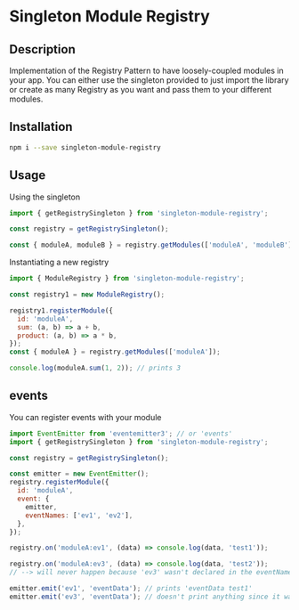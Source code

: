 # Singleton Module Registry

## Description

Implementation of the Registry Pattern to have loosely-coupled modules in your app.
You can either use the singleton provided to just import the library or create as many Registry as you want and pass them to your different modules.

## Installation

```bash
npm i --save singleton-module-registry
```

## Usage

Using the singleton

```javascript
import { getRegistrySingleton } from 'singleton-module-registry';

const registry = getRegistrySingleton();

const { moduleA, moduleB } = registry.getModules(['moduleA', 'moduleB']);
```

Instantiating a new registry

```javascript
import { ModuleRegistry } from 'singleton-module-registry';

const registry1 = new ModuleRegistry();

registry1.registerModule({
  id: 'moduleA',
  sum: (a, b) => a + b,
  product: (a, b) => a * b,
});
const { moduleA } = registry.getModules(['moduleA']);

console.log(moduleA.sum(1, 2)); // prints 3
```

## events

You can register events with your module

```javascript
import EventEmitter from 'eventemitter3'; // or 'events'
import { getRegistrySingleton } from 'singleton-module-registry';

const registry = getRegistrySingleton();

const emitter = new EventEmitter();
registry.registerModule({
  id: 'moduleA',
  event: {
    emitter,
    eventNames: ['ev1', 'ev2'],
  },
});

registry.on('moduleA:ev1', (data) => console.log(data, 'test1'));

registry.on('moduleA:ev3', (data) => console.log(data, 'test2'));
// --> will never happen because 'ev3' wasn't declared in the eventNames

emitter.emit('ev1', 'eventData'); // prints 'eventData test1'
emitter.emit('ev3', 'eventData'); // doesn't print anything since it wasn't declared
```
